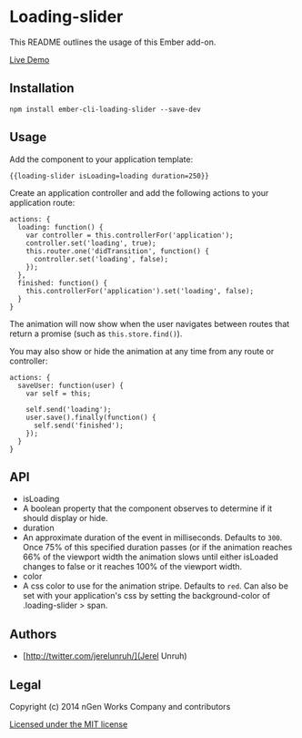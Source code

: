# Loading-slider

This README outlines the usage of this Ember add-on.

[Live Demo](http://loading-slider.jerel.co/)

## Installation

`npm install ember-cli-loading-slider --save-dev`

## Usage

Add the component to your application template:

    {{loading-slider isLoading=loading duration=250}}

Create an application controller and add the following actions to your application route:

    actions: {
      loading: function() {
        var controller = this.controllerFor('application');
        controller.set('loading', true);
        this.router.one('didTransition', function() {
          controller.set('loading', false);
        });
      },
      finished: function() {
        this.controllerFor('application').set('loading', false);
      }
    }

The animation will now show when the user navigates between routes that
return a promise (such as `this.store.find()`).

You may also show or hide the animation at any time from any route or controller:

    actions: {
      saveUser: function(user) {
        var self = this;

        self.send('loading');
        user.save().finally(function() {
          self.send('finished');
        });
      }
    }

## API

* isLoading
 * A boolean property that the component observes to determine if it should display or hide.
* duration
 * An approximate duration of the event in milliseconds. Defaults to `300`.
   Once 75% of this specified duration passes (or if the animation reaches 66%
   of the viewport width the animation slows until either isLoaded changes to
   false or it reaches 100% of the viewport width.
* color
 * A css color to use for the animation stripe. Defaults to `red`. Can also be
   set with your application's css by setting the background-color of
   .loading-slider > span.

## Authors

* [http://twitter.com/jerelunruh/](Jerel Unruh)

## Legal

Copyright (c) 2014 nGen Works Company and contributors

[Licensed under the MIT license](http://www.opensource.org/licenses/mit-license.php)
